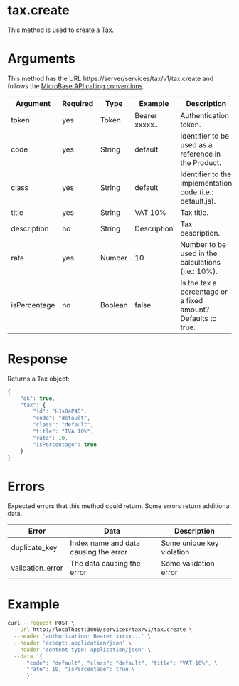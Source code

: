 # tax.create

This method is used to create a Tax.

# Arguments

This method has the URL https://server/services/tax/v1/tax.create and
follows the [MicroBase API calling conventions](../calling-conventions.html).

Argument | Required | Type | Example | Description
---------|----------|------|---------|------------
token        | yes | Token    | Bearer xxxxx... | Authentication token.
code         | yes  | String  | default         | Identifier to be used as a reference in the Product.
class        | yes  | String  | default         | Identifier to the implementation code (i.e.: default.js).
title        | yes  | String  | VAT 10%         | Tax title.
description  | no   | String  | Description     | Tax description.
rate         | yes  | Number  | 10              | Number to be used in the calculations (i.e.: 10%).
isPercentage | no   | Boolean | false           | Is the tax a percentage or a fixed amount? Defaults to true.

# Response

Returns a Tax object:

```javascript
{
    "ok": true,
    "tax": {
        "id": "HJs04P45",
        "code": "default",
        "class": "default",
        "title": "IVA 10%",
        "rate": 10,
        "isPercentage": true
    }
}
```

# Errors

Expected errors that this method could return. Some errors return additional data.

Error | Data | Description
------|------|------------
duplicate_key | Index name and data causing the error | Some unique key violation
validation_error | The data causing the error | Some validation error

# Example

```bash
curl --request POST \
  --url http://localhost:3000/services/tax/v1/tax.create \
  --header 'authorization: Bearer xxxxx...' \
  --header 'accept: application/json' \
  --header 'content-type: application/json' \
  --data '{
      "code": "default", "class": "default", "title": "VAT 10%", \
      "rate": 10, "isPercentage": true \
      }'
```
